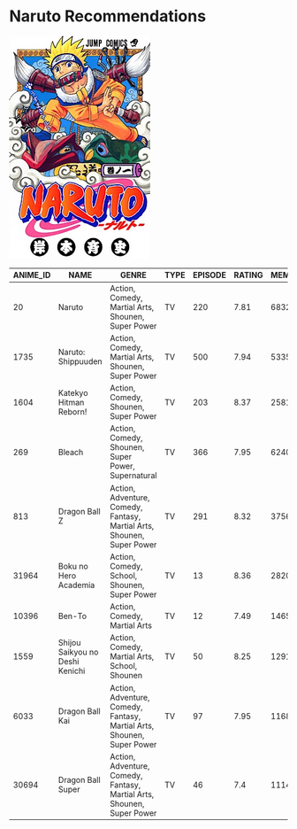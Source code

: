 # Naruto Recommendations

![](../assets/NarutoCoverTankobon1.jpg)

| ANIME_ID | NAME | GENRE | TYPE | EPISODE | RATING | MEMBERS | DISTANCE |
| -- | -- | -- | -- | -- | -- | -- | -- |
|20|Naruto|Action, Comedy, Martial Arts, Shounen, Super Power|TV|220|7.81|683297|0|
|1735|Naruto: Shippuuden|Action, Comedy, Martial Arts, Shounen, Super Power|TV|500|7.94|533578|0.04|
|1604|Katekyo Hitman Reborn!|Action, Comedy, Shounen, Super Power|TV|203|8.37|258103|1.18|
|269|Bleach|Action, Comedy, Shounen, Super Power, Supernatural|TV|366|7.95|624055|2.01|
|813|Dragon Ball Z|Action, Adventure, Comedy, Fantasy, Martial Arts, Shounen, Super Power|TV|291|8.32|375662|2.1|
|31964|Boku no Hero Academia|Action, Comedy, School, Shounen, Super Power|TV|13|8.36|282002|2.17|
|10396|Ben-To|Action, Comedy, Martial Arts|TV|12|7.49|146570|2.29|
|1559|Shijou Saikyou no Deshi Kenichi|Action, Comedy, Martial Arts, School, Shounen|TV|50|8.25|129112|2.31|
|6033|Dragon Ball Kai|Action, Adventure, Comedy, Fantasy, Martial Arts, Shounen, Super Power|TV|97|7.95|116832|2.32|
|30694|Dragon Ball Super|Action, Adventure, Comedy, Fantasy, Martial Arts, Shounen, Super Power|TV|46|7.4|111443|2.33|
